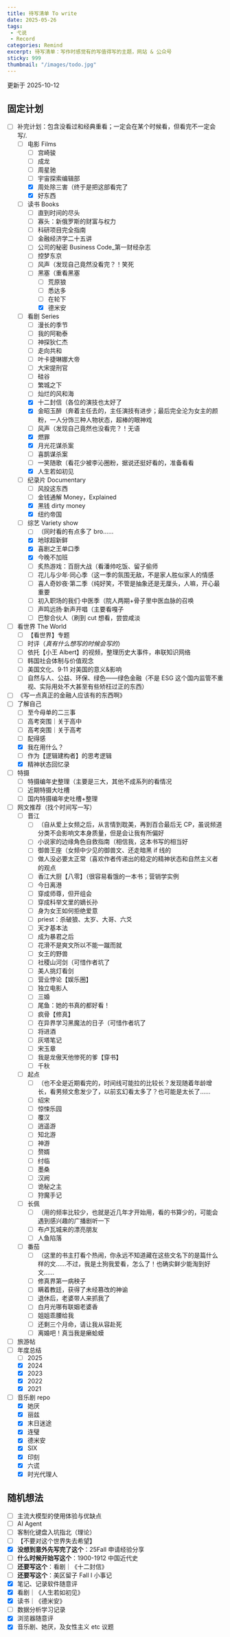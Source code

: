 ```yaml
---
title: 待写清单 To write
date: 2025-05-26
tags: 
 - 弋说
 - Record
categories: Remind
excerpt: 待写清单：写作时感觉有的写值得写的主题，网站 & 公众号
sticky: 999
thumbnail: "/images/todo.jpg"
---
```




更新于 2025-10-12

## 固定计划

- [ ] 补完计划：包含没看过和经典重看；一定会在某个时候看，但看完不一定会写/.
	- [ ] 电影 Films
		- [ ] 宫崎骏
		- [ ] 成龙
		- [ ] 周星驰
		- [ ] 宇宙探索编辑部
		- [x] 周处除三害（终于是把这部看完了
		- [x] 好东西
	- [ ] 读书 Books
		- [ ] 直到时间的尽头
		- [ ] 寡头：新俄罗斯的财富与权力
		- [ ] 科研项目完全指南
		- [ ] 金融经济学二十五讲
		- [ ] 公司的秘密 Business Code_第一财经杂志
		- [ ] 控梦东京
		- [ ] 风声（发现自己竟然没看完？！笑死
		- [ ] 黑塞（重看黑塞
			- [ ] 荒原狼
			- [ ] 悉达多
			- [ ] 在轮下
			- [x] 德米安
	- [ ] 看剧 Series
		- [ ] 漫长的季节
		- [ ] 我的阿勒泰
		- [ ] 神探狄仁杰
		- [ ] 走向共和
		- [ ] 叶卡捷琳娜大帝
		- [ ] 大宋提刑官
		- [ ] 硅谷
		- [ ] 繁城之下
		- [ ] 灿烂的风和海
		- [x] 十二封信（各位的演技也太好了
		- [x] 金昭玉醉（奔着主任去的，主任演技有进步；最后完全沦为女主的颜粉，一人分饰三种人物状态，超棒的眼神戏
		- [ ] 风声（发现自己竟然也没看完？！无语
		- [x] 燃罪
		- [x] 月光花谋杀案
		- [ ] 喜鹊谋杀案
		- [ ] 一笑随歌（看花少被李沁圈粉，据说还挺好看的，准备看看
		- [x] 人生若如初见
	- [ ] 纪录片 Documentary
		- [ ] 风投这东西
		- [ ] 金钱通解 Money，Explained
		- [x] 黑钱 dirty money
		- [x] 纽约帝国
	- [ ] 综艺 Variety show
		- [ ] （同时看的有点多了 bro……
		- [x] 地球超新鲜
		- [x] 喜剧之王单口季
		- [x] 今晚不加班
		- [ ] 炙热游戏：百厨大战（看潘帅吃饭、留子偷师
		- [ ] 花儿与少年·同心季（这一季的氛围无敌，不是家人胜似家人的情感
		- [ ] 喜人奇妙夜·第二季（纯好笑，不管是抽象还是无厘头，人嘛，开心最重要
		- [ ] 初入职场的我们·中医季（院人两期+骨子里中医血脉的召唤
		- [ ] 声鸣远扬·新声开唱（主要看嘎子
		- [ ] 巴黎合伙人（刷到 cut 想看，尝尝咸淡
- [ ] 看世界 The World
	- [ ] 【看世界】专题
	- [ ] 时评（*真有什么想写的时候会写的*）
	- [ ] 依托【小王 Albert】的视频，整理历史大事件，串联知识网络
	- [ ] 韩国社会体制与价值观念
	- [ ] 美国文化、9·11 对美国的意义&影响
	- [ ] 自然与人、公益、环保、绿色——绿色金融（不是 ESG 这个国内监管不重视、实际用处不大甚至有些矫枉过正的东西）
- [ ] 《写一点真正的金融人应该有的东西啊》
- [ ] 了解自己
	- [ ] 至今母单的二三事
	- [ ] 高考突围｜关于高中
	- [ ] 高考突围｜关于高考
	- [ ] 配得感
	- [x] 我在用什么？
	- [ ] 作为【逻辑建构者】的思考逻辑
	- [x] 精神状态回忆录
- [ ] 特摄
	- [ ] 特摄编年史整理（主要是三大，其他不成系列的看情况
	- [ ] 近期特摄大吐槽
	- [ ] 国内特摄编年史吐槽+整理
- [ ] 网文推荐（找个时间写一写）
	- [ ] 晋江
		- [ ] （自从爱上女频之后，从言情到耽美，再到百合最后无 CP，虽说频道分类不会影响文本身质量，但是会让我有所偏好
		- [ ] 小说家的边缘角色自救指南（相信我，这本书写的相当好
		- [ ] 御兽王座（女频中少见的御兽文、还走暗黑 if 线的
		- [ ] 做人没必要太正常（喜欢作者传递出的稳定的精神状态和自然主义者的观点
		- [ ] 香江大厨【八零】（很容易看饿的一本书；营销学实例
		- [ ] 今日离港
		- [ ] 穿成师尊，但开组会
		- [ ] 穿成科举文里的嫡长孙
		- [ ] 身为女王如何拒绝爱意
		- [ ] priest：杀破狼、太岁、大哥、六爻
		- [ ] 天才基本法
		- [ ] 成为暴君之后
		- [ ] 花滑不是爽文所以不能一蹴而就
		- [ ] 女王的野兽
		- [ ] 社稷山河剑（可惜作者坑了
		- [ ] 美人挑灯看剑
		- [ ] 营业悖论【娱乐圈】
		- [ ] 独立电影人
		- [ ] 三婚
		- [ ] 尾鱼：她的书真的都好看！
		- [ ] 疯骨【修真】
		- [ ] 在异界学习黑魔法的日子（可惜作者坑了
		- [ ] 将进酒
		- [ ] 灰塔笔记
		- [ ] 宋玉章
		- [ ] 我是龙傲天他惨死的爹【穿书】
		- [ ] 千秋
	- [ ] 起点
		- [ ] （也不全是近期看完的，时间线可能拉的比较长？发现随着年龄增长，看男频文愈发少了，以前玄幻看太多了？也可能是太长了……
		- [ ] 绍宋
		- [ ] 惊悚乐园
		- [ ] 覆汉
		- [ ] 逍遥游
		- [ ] 知北游
		- [ ] 神游
		- [ ] 赘婿
		- [ ] 纣临
		- [ ] 墨桑
		- [ ] 汉阙
		- [ ] 诡秘之主
		- [ ] 狩魔手记
	- [ ] 长佩
		- [ ] （用的频率比较少，也就是近几年才开始用，看的书算少的，可能会遇到感兴趣的广播剧听一下
		- [ ] 布卢瓦城来的漂亮朋友
		- [ ] 人鱼陷落
	- [ ] 番茄
		- [ ] （这里的书主打看个热闹，你永远不知道藏在这些文名下的是篇什么样的文……不过，我是土狗我爱看，怎么了！也确实鲜少能淘到好文……
		- [ ] 修真界第一病秧子
		- [ ] 瞒着教廷，获得了未经篡改的神谕
		- [ ] 退休后，老婆带人来抓我了
		- [ ] 白月光哪有联姻老婆香
		- [ ] 姐姐乖腰给我
		- [ ] 还剩三个月命，请让我从容赴死
		- [ ] 离婚吧！真当我是癞蛤蟆
- [ ] 旅游帖
- [ ] 年度总结
	- [ ] 2025
	- [x] 2024
	- [x] 2023
	- [x] 2022
	- [x] 2021
- [ ] 音乐剧 repo
	- [x] 她厌
	- [x] 丽兹
	- [x] 末日迷途
	- [x] 连璧
	- [x] 德米安
	- [x] SIX
	- [x] 印刻
	- [x] 六谎
	- [x] 时光代理人

## 随机想法

- [ ] 主流大模型的使用体验与优缺点
- [ ] AI Agent
- [ ] 客制化键盘入坑指北（理论）
- [ ] 【不要对这个世界失去希望】
- [x] **没想到意外先写完了这个**：25Fall 申请经验分享
- [ ] **什么时候开始写这个**：1900-1912 中国近代史
- [ ] **还要写这个**：看剧｜《十二封信》
- [ ] **还要写这个**：美区留子 Fall I 小事记
- [x] 笔记、记录软件随意评
- [x] 看剧｜《人生若如初见》
- [x] 读书｜《德米安》
- [ ] 数据分析学习记录
- [x] 浏览器随意评
- [x] 音乐剧、她厌，及女性主义 etc 议题
